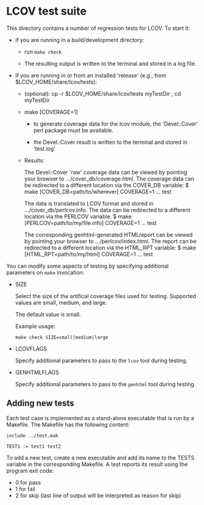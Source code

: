LCOV test suite
===============

This directory contains a number of regression tests for LCOV. To start it:

  - if you are running in a build/development directory:

      - run `make check`

      - The resulting output is written to the terminal and
        stored in a log file.

  - if you are running in or from an installed 'release' (e.g., from
    $LCOV_HOME/share/lcov/tests):

       - (optional):  cp -r $LCOV_HOME/share/lcov/tests myTestDir ; cd myTestDir

       - make [COVERAGE=1]

         - to generate coverage data for the lcov module, the 'Devel::Cover'
           perl package must be available.

          - the Devel::Cover result is written to the terminal and stored in
            'test.log'

       - Results:

           The Devel::Cover 'raw' coverage data can be viewed by pointing your
           browser to .../cover_db/coverage.html.
           The coverage data can be redirected to a different location via the
           COVER_DB variable:
              $ make [COVER_DB=path/to/wherever] COVERAGE=1 ... test

           The data is translated to LCOV format and stored in
           .../cover_db/perlcov.info.
           The data can be redirected to a different location via the PERLCOV
           variable:
              $ make [PERLCOV=path/to/my/file.info] COVERAGE=1 ... test

           The corresponding genhtml-generated HTMLreport can be viewed by
           pointing your browser to .../perlcov/index.html.
           The report can be redirected to a different location via the HTML_RPT
           variable:
              $ make [HTML_RPT=path/to/my/html] COVERAGE=1 ... test


You can modify some aspects of testing by specifying additional parameters on
`make` invocation:

  - SIZE

    Select the size of the artifical coverage files used for testing.
    Supported values are small, medium, and large.

    The default value is small.

    Example usage:

    ```
    make check SIZE=small|medium|large
    ```


  - LCOVFLAGS

    Specify additional parameters to pass to the `lcov` tool during testing.

  - GENHTMLFLAGS

    Specify additional parameters to pass to the `genhtml` tool during testing.


Adding new tests
----------------

Each test case is implemented as a stand-alone executable that is run by a
Makefile. The Makefile has the following content:

```
include ../test.mak

TESTS := test1 test2
```

To add a new test, create a new executable and add its name to the TESTS
variable in the corresponding Makefile. A test reports its result using
the program exit code:

  * 0 for pass
  * 1 for fail
  * 2 for skip (last line of output will be interpreted as reason for skip)
